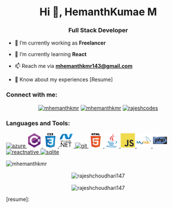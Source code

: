 <h1 align="center">Hi 👋, HemanthKumae M</h1>
<h3 align="center">Full Stack Developer</h3>

<!-- <p align="center"> <img src="https://komarev.com/ghpvc/?username=mhemanthkmr&label=Profile%20views&color=0e75b6&style=flat" alt="mhemanthkmr" /> </p> -->

<!-- <p align="left"> <a href="https://twitter.com/c47rajesh" target="blank"><img src="https://img.shields.io/twitter/follow/c47rajesh?logo=twitter&style=for-the-badge" alt="c47rajesh" /></a> </p> -->

- 🔭 I’m currently working as **Freelancer**

- 🌱 I’m currently learning **React**

- 📫 Reach me via **mhemanthkmr143@gmail.com**

- 📄 Know about my experiences [Resume]

<h3 align="left">Connect with me:</h3>
<p align="center ">
<a href="https://twitter.com/c47rajesh" target="blank"><img align="center" src="https://raw.githubusercontent.com/rahuldkjain/github-profile-readme-generator/master/src/images/icons/Social/twitter.svg" alt="mhemanthkmr" height="30" width="40" /></a>
<a href="www.linkedin.com/in/mhemanthkmr" target="blank"><img align="center" src="https://raw.githubusercontent.com/rahuldkjain/github-profile-readme-generator/master/src/images/icons/Social/linked-in-alt.svg" alt="mhemanthkmr" height="30" width="40" /></a>
<a href="https://instagram.com/rajeshcodes" target="blank"><img align="center" src="https://raw.githubusercontent.com/rahuldkjain/github-profile-readme-generator/master/src/images/icons/Social/instagram.svg" alt="rajeshcodes" height="30" width="40" /></a>
</p>

<h3 align="left">Languages and Tools:</h3>
<p align="left"> <a href="https://azure.microsoft.com/en-in/" target="_blank"> <img src="https://www.vectorlogo.zone/logos/microsoft_azure/microsoft_azure-icon.svg" alt="azure" width="40" height="40"/> </a> <a href="https://www.w3schools.com/cs/" target="_blank"> <img src="https://raw.githubusercontent.com/devicons/devicon/master/icons/csharp/csharp-original.svg" alt="csharp" width="40" height="40"/> </a> <a href="https://www.w3schools.com/css/" target="_blank"> <img src="https://raw.githubusercontent.com/devicons/devicon/master/icons/css3/css3-original-wordmark.svg" alt="css3" width="40" height="40"/> </a> <a href="https://dotnet.microsoft.com/" target="_blank"> <img src="https://raw.githubusercontent.com/devicons/devicon/master/icons/dot-net/dot-net-original-wordmark.svg" alt="dotnet" width="40" height="40"/> </a> <a href="https://git-scm.com/" target="_blank"> <img src="https://www.vectorlogo.zone/logos/git-scm/git-scm-icon.svg" alt="git" width="40" height="40"/> </a> <a href="https://www.w3.org/html/" target="_blank"> <img src="https://raw.githubusercontent.com/devicons/devicon/master/icons/html5/html5-original-wordmark.svg" alt="html5" width="40" height="40"/> </a> <a href="https://www.java.com" target="_blank"> <img src="https://raw.githubusercontent.com/devicons/devicon/master/icons/java/java-original.svg" alt="java" width="40" height="40"/> </a> <a href="https://developer.mozilla.org/en-US/docs/Web/JavaScript" target="_blank"> <img src="https://raw.githubusercontent.com/devicons/devicon/master/icons/javascript/javascript-original.svg" alt="javascript" width="40" height="40"/> </a> <a href="https://www.mysql.com/" target="_blank"> <img src="https://raw.githubusercontent.com/devicons/devicon/master/icons/mysql/mysql-original-wordmark.svg" alt="mysql" width="40" height="40"/> </a> <a href="https://www.php.net" target="_blank"> <img src="https://raw.githubusercontent.com/devicons/devicon/master/icons/php/php-original.svg" alt="php" width="40" height="40"/> </a> <a href="https://reactnative.dev/" target="_blank"> <img src="https://reactnative.dev/img/header_logo.svg" alt="reactnative" width="40" height="40"/> </a> <a href="https://www.sqlite.org/" target="_blank"> <img src="https://www.vectorlogo.zone/logos/sqlite/sqlite-icon.svg" alt="sqlite" width="40" height="40"/> </a> </p>

<!-- [![Typescript](https://img.shields.io/badge/-Typescript-3178C6?logo=typescript&logoColor=white&style=for-the-badge)](#)
[![React](https://img.shields.io/badge/-React.js-61DAFB?logo=reacts&logoColor=white&style=for-the-badge)](#)  -->

<!-- <!-- <p align="center"> -->
  <img align="center" src="https://github-readme-streak-stats.herokuapp.com/?user=mhemanthkmr&" alt="mhemanthkmr" />

<p align="center">
  <img align="center" src="https://github-readme-stats.vercel.app/api?username=mhemanthkmr&show_icons=true&locale=en" alt="rajeshchoudhari147" />
</p>

<p align="center">
  <img margin-right="3px" align="center" src="https://github-readme-stats.vercel.app/api/top-langs?username=rajeshchoudhari147&show_icons=true&locale=en&layout=compact" alt="rajeshchoudhari147" />
</p>

[resume]:
